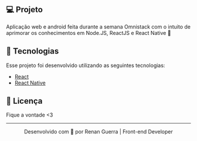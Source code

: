 ## 💻 Projeto

Aplicação web e android feita durante a semana Omnistack com o intuito de aprimorar os conhecimentos em Node.JS, ReactJS e React Native 💜 


## 🚀 Tecnologias

Esse projeto foi desenvolvido utilizando as seguintes tecnologias:

- [React](https://reactjs.org/)
- [React Native](https://reactnative.dev)

## 📝 Licença

Fique a vontade <3

---

<p align="center">Desenvolvido com 💜 por Renan Guerra | Front-end Developer</p>
